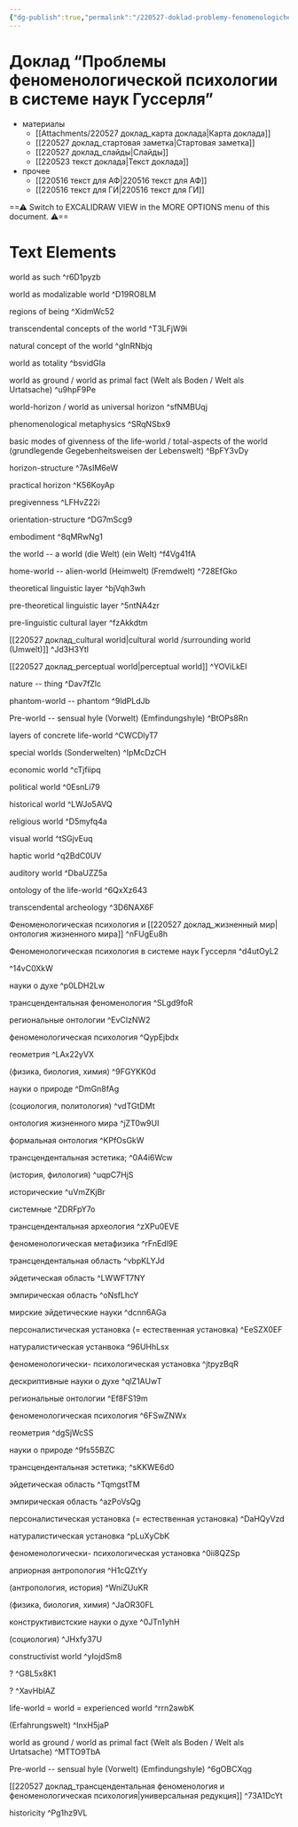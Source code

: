 ```yaml
---
{"dg-publish":true,"permalink":"/220527-doklad-problemy-fenomenologicheskoj-psihologii-v-sisteme-nauk-gusserlya/","dgHomeLink":false,"dgPassFrontmatter":false}
---
```


# Доклад “Проблемы феноменологической психологии в системе наук Гуссерля”
- материалы
	- [[Attachments/220527 доклад_карта доклада|Карта доклада]]
	- [[220527 доклад_стартовая заметка|Стартовая заметка]]
	- [[220527 доклад_слайды|Слайды]]
	- [[220523 текст доклада|Текст доклада]]
- прочее
	- [[220516 текст для АФ|220516 текст для АФ]]
	- [[220516 текст для ГИ|220516 текст для ГИ]]



<div class="transclusion internal-embed is-loaded"><div class="markdown-embed">

<div class="markdown-embed-title">



</div>


==⚠  Switch to EXCALIDRAW VIEW in the MORE OPTIONS menu of this document. ⚠==


# Text Elements
world as such ^r6D1pyzb

world as
modalizable world ^D19RO8LM

regions of being ^XidmWc52

transcendental concepts of the world ^T3LFjW9i

natural concept of the world ^glnRNbjq

world as totality ^bsvidGIa

world as ground / world as primal fact
(Welt als Boden / Welt als Urtatsache) ^u9hpF9Pe

world-horizon / world as universal horizon ^sfNMBUqj

phenomenological
metaphysics ^SRqNSbx9

basic modes of givenness of the life-world
/ total-aspects of the world
(grundlegende Gegebenheitsweisen der Lebenswelt) ^BpFY3vDy

horizon-structure ^7AsIM6eW

practical horizon ^K56KoyAp

pregivenness ^LFHvZ22i

orientation-structure ^DG7mScg9

embodiment ^8qMRwNg1

the world -- a world
(die Welt)     (ein Welt) ^f4Vg41fA

home-world -- alien-world
(Heimwelt)    (Fremdwelt) ^728EfGko

theoretical linguistic layer ^bjVqh3wh

pre-theoretical linguistic layer ^5ntNA4zr

pre-linguistic cultural layer ^fzAkkdtm

[[220527 доклад_cultural world|cultural world
/surrounding world
(Umwelt)]] ^Jd3H3Ytl

[[220527 доклад_perceptual world|perceptual world]] ^YOViLkEI

nature -- thing ^Dav7fZlc

phantom-world -- phantom ^9ldPLdJb

Pre-world -- sensual hyle
(Vorwelt)       (Emfindungshyle) ^BtOPs8Rn

layers of
concrete life-world ^CWCDlyT7

special worlds
(Sonderwelten) ^IpMcDzCH

economic world ^cTjfiipq

political world ^0EsnLi79

historical world ^LWJo5AVQ

religious world ^D5myfq4a

visual world ^tSGjvEuq

haptic world ^q2BdC0UV

auditory world ^DbaUZZ5a

ontology of
the life-world ^6QxXz643

transcendental
archeology ^3D6NAX6F

Феноменологическая психология
и [[220527 доклад_жизненный мир|онтология жизненного мира]] ^nFUgEu8h

Феноменологическая психология
в системе наук Гуссерля ^d4utOyL2

 ^14vC0XkW

науки о духе ^p0LDH2Lw

трансцендентальная феноменология ^SLgd9foR

региональные онтологии ^EvCIzNW2

феноменологическая
психология ^QypEjbdx

геометрия ^LAx22yVX

(физика,
биология,
химия) ^9FGYKK0d

науки о природе ^DmGn8fAg

(социология,
политология) ^vdTGtDMt

онтология
жизненного мира ^jZT0w9UI

формальная онтология ^KPfOsGkW

трансцендентальная
эстетика; ^0A4i6Wcw

(история,
филология) ^uqpC7HjS

исторические ^uVmZKjBr

системные ^ZDRFpY7o

трансцендентальная
археология ^zXPu0EVE

феноменологическая
метафизика ^rFnEdl9E

трансцендентальная
область ^vbpKLYJd

эйдетическая
область ^LWWFT7NY

эмпирическая
область ^oNsfLhcY

мирские эйдетические науки ^dcnn6AGa

персоналистическая установка
(= естественная установка) ^EeSZX0EF

натуралистическая
устанвока ^96UHhLsx

феноменологически-
психологическая установка ^jtpyzBqR

дескриптивные
науки о духе ^qlZ1AUwT

региональные онтологии ^Ef8FS19m

феноменологическая
психология ^6FSwZNWx

геометрия ^dgSjWcSS

науки о природе ^9fs55BZC

трансцендентальная
эстетика; ^sKKWE6d0

эйдетическая
область ^TqmgstTM

эмпирическая
область ^azPoVsQg

персоналистическая установка
(= естественная установка) ^DaHQyVzd

натуралистическая
установка ^pLuXyCbK

феноменологически-
психологическая установка ^0ii8QZSp

априорная
антропология ^H1cQZtYy

(антропология,
история) ^WniZUuKR

(физика,
биология,
химия) ^JaOR30FL

конструктивистские
науки о духе ^0JTn1yhH

(социология) ^JHxfy37U

constructivist world ^yIojdSm8

? ^G8L5x8K1

? ^XavHblAZ

life-world = world = experienced world ^rrn2awbK

(Erfahrungswelt) ^InxH5jaP

world as ground / world as primal fact
(Welt als Boden / Welt als Urtatsache) ^MTTO9TbA

Pre-world -- sensual hyle
(Vorwelt)       (Emfindungshyle) ^6gOBCXqg

[[220527 доклад_трансцендентальная феноменология и феноменологическая психология|универсальная
редукция]] ^73A1DcYt

historicity ^Pg1hz9VL



</div></div>
